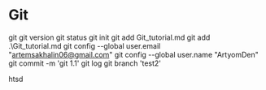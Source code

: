 # Git
git 
git version
git status
git init
git add Git_tutorial.md
git add .\Git_tutorial.md 
git config --global user.email "artemsakhalin06@gmail.com"
git config --global user.name "ArtyomDen"
git commit -m 'git 1.1'
git log
git branch 'test2'

htsd